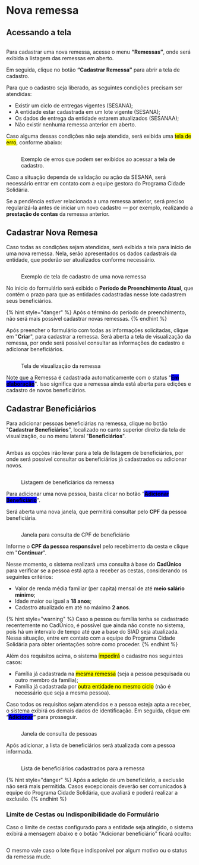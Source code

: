 # Nova remessa

## Acessando a tela

<figure><img src="../../.gitbook/assets/image (28).png" alt=""><figcaption></figcaption></figure>

Para cadastrar uma nova remessa, acesse o menu **“Remessas”**, onde será exibida a listagem das remessas em aberto.

Em seguida, clique no botão **“Cadastrar Remessa”** para abrir a tela de cadastro.

Para que o cadastro seja liberado, as seguintes condições precisam ser atendidas:

* Existir um ciclo de entregas vigentes (SESANA);
* A entidade estar cadastrada em um lote vigente (SESANA);
* Os dados de entrega da entidade estarem atualizados (SESANAA);
* Não existir nenhuma remessa anterior em aberto.

Caso alguma dessas condições não seja atendida, será exibida uma <mark style="background-color:$danger;">tela de erro</mark>, conforme abaixo:

<figure><img src="../../.gitbook/assets/image (1) (1) (1).png" alt=""><figcaption><p>Exemplo de erros que podem ser exibidos ao acessar a tela de cadastro.</p></figcaption></figure>

Caso a situação dependa de validação ou ação da SESANA, será necessário entrar em contato com a equipe gestora do Programa Cidade Solidária.

Se a pendência estiver relacionada a uma remessa anterior, será preciso regularizá-la antes de iniciar um novo cadastro — por exemplo, realizando a **prestação de contas** da remessa anterior.

## Cadastrar Nova Remesa

Caso todas as condições sejam atendidas, será exibida a tela para início de uma nova remessa. Nela, serão apresentados os dados cadastrais da entidade, que poderão ser atualizados conforme necessário.

<figure><img src="../../.gitbook/assets/image (3) (1).png" alt=""><figcaption><p>Exemplo de tela de cadastro de uma nova remessa</p></figcaption></figure>

No início do formulário será exibido o **Período de Preenchimento Atual**, que contém o prazo para que as entidades cadastradas nesse lote cadastrem seus beneficiários.

{% hint style="danger" %}
Após o término do período de preenchimento, não será mais possível cadastrar novas remessas.
{% endhint %}

Após preencher o formulário com todas as informações solicitadas, clique em "**Criar**", para cadastrar a remessa. Será aberta a tela de visualização da remessa, por onde será possível consultar as informações de cadastro e adicionar beneficiários.

<figure><img src="../../.gitbook/assets/image (4) (1).png" alt=""><figcaption><p>Tela de visualização da remessa</p></figcaption></figure>

Note que a Remessa é cadastrada automaticamente com o status "<mark style="background-color:blue;">**Em elaboração**</mark>". Isso significa que a remessa ainda está aberta para edições e cadastro de novos beneficiários.

## Cadastrar Beneficiários

Para adicionar pessoas beneficiárias na remessa, clique no botão "**Cadastrar Beneficiários**", localizado no canto superior direito da tela de visualização, ou no menu lateral "**Beneficiários**".&#x20;

<figure><img src="../../.gitbook/assets/image (5) (1).png" alt=""><figcaption></figcaption></figure>

Ambas as opções irão levar para a tela de listagem de beneficiários, por onde será possível consultar os beneficiários já cadastrados ou adicionar novos.

<figure><img src="../../.gitbook/assets/image (6) (1).png" alt=""><figcaption><p>Listagem de beneficiários da remessa</p></figcaption></figure>

Para adicionar uma nova pessoa, basta clicar no botão "<mark style="background-color:blue;">**Adicionar Beneficiário**</mark>".

Será aberta uma nova janela, que permitirá consultar pelo **CPF** da pessoa beneficiária.

<figure><img src="../../.gitbook/assets/image (7) (1).png" alt=""><figcaption><p>Janela para consulta de CPF de beneficiário</p></figcaption></figure>

Informe o **CPF da pessoa responsável** pelo recebimento da cesta e clique em "**Continuar**".

Nesse momento, o sistema realizará uma consulta à base do **CadÚnico** para verificar se a pessoa está apta a receber as cestas, considerando os seguintes critérios:

* Valor de renda média familiar (per capita) mensal de até **meio salário mínimo**;
* Idade maior ou igual a **18 anos**;
* Cadastro atualizado em até no máximo **2 anos**.

{% hint style="warning" %}
Caso a pessoa ou família tenha se cadastrado recentemente no CadÚnico, é possível que ainda não conste no sistema, pois há um intervalo de tempo até que a base do SIAD seja atualizada. Nessa situação, entre em contato com a equipe do Programa Cidade Solidária para obter orientações sobre como proceder.
{% endhint %}

Além dos requisitos acima, o sistema <mark style="color:$danger;">impedirá</mark> o cadastro nos seguintes casos:

* Família já cadastrada na <mark style="color:$danger;">mesma remessa</mark> (seja a pessoa pesquisada ou outro membro da família);
* Família já cadastrada por <mark style="color:$danger;">outra entidade no mesmo ciclo</mark> (não é necessário que seja a mesma pessoa).

Caso todos os requisitos sejam atendidos e a pessoa esteja apta a receber, o sistema exibirá os demais dados de identificação. Em seguida, clique em **“**<mark style="background-color:blue;">**Adicionar**</mark>**”** para prosseguir.

<figure><img src="../../.gitbook/assets/image (8) (1).png" alt=""><figcaption><p>Janela de consulta de pessoas</p></figcaption></figure>

Após adicionar, a lista de beneficiários será atualizada com a pessoa informada.

<figure><img src="../../.gitbook/assets/image (9) (1).png" alt=""><figcaption><p>Lista de beneficiários cadastrados para a remessa</p></figcaption></figure>

{% hint style="danger" %}
Após a adição de um beneficiário, a exclusão não será mais permitida. Casos excepcionais deverão ser comunicados à equipe do Programa Cidade Solidária, que avaliará e poderá realizar a exclusão.
{% endhint %}

### Limite de Cestas ou Indisponibilidade do Formulário

Caso o limite de cestas configurado para a entidade seja atingido, o sistema exibirá a mensagem abaixo e o botão "Adicionar beneficiário" ficará oculto:

<figure><img src="../../.gitbook/assets/image (11) (1).png" alt=""><figcaption></figcaption></figure>

O mesmo vale caso o lote fique indisponível por algum motivo ou o status da remessa mude.
